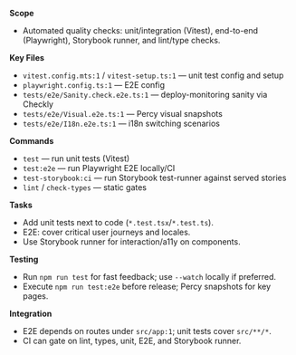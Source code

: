 **Scope**
- Automated quality checks: unit/integration (Vitest), end-to-end (Playwright), Storybook runner, and lint/type checks.

**Key Files**
- `vitest.config.mts:1` / `vitest-setup.ts:1` — unit test config and setup
- `playwright.config.ts:1` — E2E config
- `tests/e2e/Sanity.check.e2e.ts:1` — deploy-monitoring sanity via Checkly
- `tests/e2e/Visual.e2e.ts:1` — Percy visual snapshots
- `tests/e2e/I18n.e2e.ts:1` — i18n switching scenarios

**Commands**
- `test` — run unit tests (Vitest)
- `test:e2e` — run Playwright E2E locally/CI
- `test-storybook:ci` — run Storybook test-runner against served stories
- `lint` / `check-types` — static gates

**Tasks**
- Add unit tests next to code (`*.test.tsx`/`*.test.ts`).
- E2E: cover critical user journeys and locales.
- Use Storybook runner for interaction/a11y on components.

**Testing**
- Run `npm run test` for fast feedback; use `--watch` locally if preferred.
- Execute `npm run test:e2e` before release; Percy snapshots for key pages.

**Integration**
- E2E depends on routes under `src/app:1`; unit tests cover `src/**/*`.
- CI can gate on lint, types, unit, E2E, and Storybook runner.

